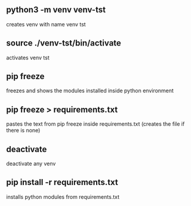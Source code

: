 ## python3 -m venv venv-tst 
creates venv with name venv tst

## source ./venv-tst/bin/activate 
activates venv tst

## pip freeze 
freezes and shows the modules installed inside python environment

## pip freeze > requirements.txt 
pastes the text from pip freeze inside requirements.txt (creates the file if there is none)

## deactivate 
deactivate any venv

## pip install -r requirements.txt 
installs python modules from requirements.txt

